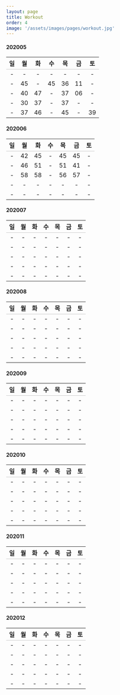 ```yaml
---
layout: page
title: Workout
order: 4
image: '/assets/images/pages/workout.jpg'
---
```


<style>table{width:100%;caption-side:bottom;}table thead tr{border-bottom: 1px solid #aaaa;}table caption{text-align:left;line-height:1;}.c-content h4,.c-content table {display:none;}</style>

#### 202005

|  일 |  월 |  화  |  수 |  목 |  금 |  토 |
|:---:|:---:|:---:|:---:|:---:|:---:|:---:|
|  -  |  -  |  -  |  -  |  -  |  -  |  -  |
|  -  |  45 |  -  |  45 |  36 |  11 |  -  |
|  -  |  40 |  47 |  -  |  37 |  06 |  -  |
|  -  |  30 |  37 |  -  |  37 |  -  |  -  |
|  -  |  37 |  46 |  -  |  45 |  -  |  39 |

#### 202006

|  일 |  월 |  화  |  수 |  목 |  금 |  토 |
|:---:|:---:|:---:|:---:|:---:|:---:|:---:|
|  -  |  42 |  45 |  -  |  45 |  45 |  -  |
|  -  |  46 |  51 |  -  |  51 |  41 |  -  |
|  -  |  58 |  58 |  -  |  56 |  57 |  -  |
|  -  |  -  |  -  |  -  |  -  |  -  |  -  |
|  -  |  -  |  -  |  -  |  -  |  -  |  -  |

#### 202007

|  일 |  월 |  화  |  수 |  목 |  금 |  토 |
|:---:|:---:|:---:|:---:|:---:|:---:|:---:|
|  -  |  -  |  -  |  -  |  -  |  -  |  -  |
|  -  |  -  |  -  |  -  |  -  |  -  |  -  |
|  -  |  -  |  -  |  -  |  -  |  -  |  -  |
|  -  |  -  |  -  |  -  |  -  |  -  |  -  |
|  -  |  -  |  -  |  -  |  -  |  -  |  -  |

#### 202008

|  일 |  월 |  화  |  수 |  목 |  금 |  토 |
|:---:|:---:|:---:|:---:|:---:|:---:|:---:|
|  -  |  -  |  -  |  -  |  -  |  -  |  -  |
|  -  |  -  |  -  |  -  |  -  |  -  |  -  |
|  -  |  -  |  -  |  -  |  -  |  -  |  -  |
|  -  |  -  |  -  |  -  |  -  |  -  |  -  |
|  -  |  -  |  -  |  -  |  -  |  -  |  -  |

#### 202009

|  일 |  월 |  화  |  수 |  목 |  금 |  토 |
|:---:|:---:|:---:|:---:|:---:|:---:|:---:|
|  -  |  -  |  -  |  -  |  -  |  -  |  -  |
|  -  |  -  |  -  |  -  |  -  |  -  |  -  |
|  -  |  -  |  -  |  -  |  -  |  -  |  -  |
|  -  |  -  |  -  |  -  |  -  |  -  |  -  |
|  -  |  -  |  -  |  -  |  -  |  -  |  -  |

#### 202010

|  일 |  월 |  화  |  수 |  목 |  금 |  토 |
|:---:|:---:|:---:|:---:|:---:|:---:|:---:|
|  -  |  -  |  -  |  -  |  -  |  -  |  -  |
|  -  |  -  |  -  |  -  |  -  |  -  |  -  |
|  -  |  -  |  -  |  -  |  -  |  -  |  -  |
|  -  |  -  |  -  |  -  |  -  |  -  |  -  |
|  -  |  -  |  -  |  -  |  -  |  -  |  -  |

#### 202011

|  일 |  월 |  화  |  수 |  목 |  금 |  토 |
|:---:|:---:|:---:|:---:|:---:|:---:|:---:|
|  -  |  -  |  -  |  -  |  -  |  -  |  -  |
|  -  |  -  |  -  |  -  |  -  |  -  |  -  |
|  -  |  -  |  -  |  -  |  -  |  -  |  -  |
|  -  |  -  |  -  |  -  |  -  |  -  |  -  |
|  -  |  -  |  -  |  -  |  -  |  -  |  -  |

#### 202012

|  일 |  월 |  화  |  수 |  목 |  금 |  토 |
|:---:|:---:|:---:|:---:|:---:|:---:|:---:|
|  -  |  -  |  -  |  -  |  -  |  -  |  -  |
|  -  |  -  |  -  |  -  |  -  |  -  |  -  |
|  -  |  -  |  -  |  -  |  -  |  -  |  -  |
|  -  |  -  |  -  |  -  |  -  |  -  |  -  |
|  -  |  -  |  -  |  -  |  -  |  -  |  -  |

<script>let month_element=document.getElementById(((new Date()).getFullYear())+''+(String((new Date()).getMonth()+1).padStart(2, '0')));let table=month_element.nextElementSibling;if(month_element){month_element.style.display='block';table.style.display='table';}var last_day=new Date((new Date()).getFullYear(),(new Date()).getMonth()+1,0);let total=0;let td=table.getElementsByTagName('td');let workout_day=0;for(var key in td){if(parseInt(td[key].innerText)){total+=parseInt(parseInt(td[key].innerText));workout_day++;}}let average=parseInt(total/last_day);let nf=Intl.NumberFormat();let year_total=0;let year_workout_day=0;$('[id^='+(new Date().getFullYear())+']').next().find('td').each(function(i,o){if(parseInt($(o).text())){year_total+=parseInt($(o).text());year_workout_day++;}});let caption=document.createElement("caption");caption.innerHTML="<legend><small>Total: "+nf.format(total)+"</small></legend><legend><small>Average: "+average+"</small></legend><legend><small>Ratio: "+workout_day+"/"+last_day+"</small></legend><legend><small>Year Total: "+nf.format(year_total)+"</small></legend><legend><small>"+year_workout_day+"</small></legend>";table.appendChild(caption);</script>